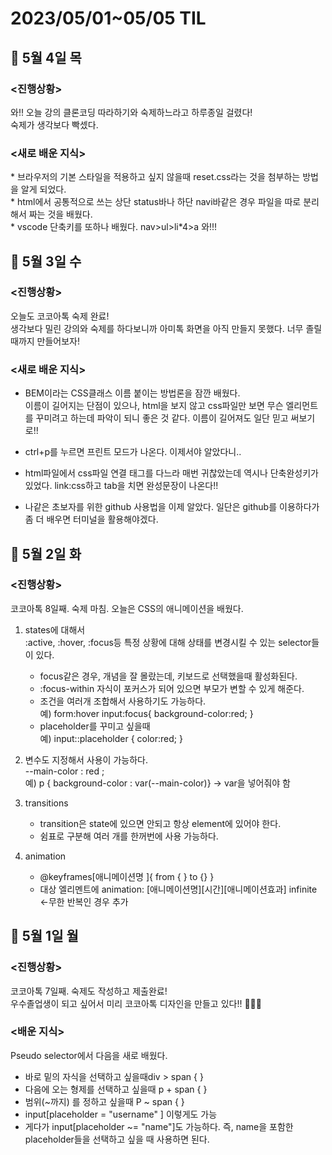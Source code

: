 <h1>2023/05/01~05/05 TIL</H1>

<h2>📝 5월 4일 목 </h2>
<h3><진행상황></h3>
와!! 오늘 강의 클론코딩 따라하기와 숙제하느라고 하루종일 걸렸다! <br>
숙제가 생각보다 빡셌다.

<h3><새로 배운 지식></h3>
* 브라우저의 기본 스타일을 적용하고 싶지 않을때 reset.css라는 것을 첨부하는 방법을 알게 되었다.<br>
* html에서 공통적으로 쓰는 상단 status바나 하단 navi바같은 경우 파일을 따로   분리해서 짜는 것을 배웠다. <br>
* vscode 단축키를 또하나 배웠다. nav>ul>li*4>a 와!!!

<h2>📝 5월 3일 수 </h2>
<h3><진행상황></h3>
오늘도 코코아톡 숙제 완료! <br>
생각보다 밀린 강의와 숙제를 하다보니까 아미톡 화면을 아직 만들지 못했다. 너무 졸릴때까지 만들어보자!

<h3><새로 배운 지식></h3>

- BEM이라는 CSS클래스 이름 붙이는 방법론을 잠깐 배웠다. <br>
  이름이 길어지는 단점이 있으나, html을 보지 않고 css파일만 보면 무슨 엘리먼트를 꾸미려고 하는데 파악이 되니 좋은 것 같다.
  이름이 길어져도 일단 믿고 써보기로!!

* ctrl+p를 누르면 프린트 모드가 나온다. 이제서야 알았다니..

* html파일에서 css파일 연결 태그를 다느라 매번 귀찮았는데 역시나 단축완성키가 있었다. link:css하고 tab을 치면 완성문장이 나온다!!

* 나같은 초보자를 위한 github 사용법을 이제 알았다.
  일단은 github를 이용하다가 좀 더 배우면 터미널을 활용해야겠다.

<h2>📝 5월 2일 화 </h2>
<h3><진행상황></h3>
코코아톡 8일째. 숙제 마침. 오늘은 CSS의 애니메이션을 배웠다.

1. states에 대해서 <br>
   :active, :hover, :focus등 특정 상황에 대해 상태를 변경시킬 수 있는 selector들이 있다.

   - focus같은 경우, 개념을 잘 몰랐는데, 키보드로 선택했을때 활성화된다.
   - :focus-within 자식이 포커스가 되어 있으면 부모가 변할 수 있게 해준다.
   - 조건을 여러개 조합해서 사용하기도 가능하다. <br>
     예) form:hover input:focus{ background-color:red; }
   - placeholder를 꾸미고 싶을때 <br>
     예) input::placeholder { color:red; }

2. 변수도 지정해서 사용이 가능하다. <br>
   --main-color : red ; <br>
   예) p { background-color : var(--main-color)} -> var을 넣어줘야 함

3. transitions <br>

   - transition은 state에 있으면 안되고 항상 element에 있어야 한다.
   - 쉼표로 구분해 여러 개를 한꺼번에 사용 가능하다.

4. animation <br>
   - @keyframes[애니메이션명 ]{
     from {
     }
     to {}
     }
   - 대상 엘리멘트에 animation: [애니메이션명][시간][애니메이션효과] infinite <-무한 반복인 경우 추가 <br>

<h2>📝 5월 1일 월 </h2>
<h3><진행상황></h3>
코코아톡 7일째. 숙제도 작성하고 제출완료! <br>
우수졸업생이 되고 싶어서 미리 코코아톡 디자인을 만들고 있다!! 🤭🤭🤭

<h3><배운 지식></h3>
Pseudo selector에서 다음을 새로 배웠다. <br>

- 바로 밑의 자식을 선택하고 싶을때div > span { }
- 다음에 오는 형제를 선택하고 싶을때 p + span { }
- 범위(~까지) 를 정하고 싶을때 P ~ span { }
- input[placeholder = "username" ] 이렇게도 가능
- 게다가 input[placeholder ~= "name"]도 가능하다.
  즉, name을 포함한 placeholder들을 선택하고 싶을 때 사용하면 된다.
